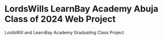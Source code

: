 # LordsWills LearnBay Academy Abuja Class of 2024 Web Project
 LordsWill and LearnBay Academy Graduating Class Project
